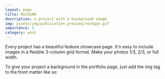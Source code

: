 ```yaml
---
layout: page
title: RockGAN
description: a project with a background image
img: assets/img/publication_preview/rockgan.gif
importance: 2
category: work
---
```


Every project has a beautiful feature showcase page.
It's easy to include images in a flexible 3-column grid format.
Make your photos 1/3, 2/3, or full width.

To give your project a background in the portfolio page, just add the img tag to the front matter like so:
